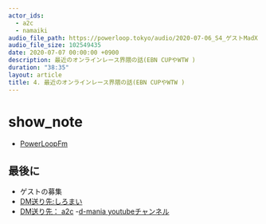 ```yaml
---
actor_ids:
  - a2c
  - namaiki
audio_file_path: https://powerloop.tokyo/audio/2020-07-06_S4_ゲストMadX 1.mp3
audio_file_size: 102549435
date: 2020-07-07 00:00:00 +0900
description: 最近のオンラインレース界隈の話(EBN CUPやWTW )
duration: "38:35"
layout: article
title: 4. 最近のオンラインレース界隈の話(EBN CUPやWTW )
---
```


# show_note

- [PowerLoopFm](https://powerloop.tokyo)


## 最後に

- ゲストの募集
- [DM送り先:しろまい](https://twitter.com/namaikicastle)
- [DM送り先： a2c](https://twitter.com/atusi)
-[d-mania youtubeチャンネル](https://www.youtube.com/channel/UCEeNY0KRhKoCE3TsBvVx75Q)


